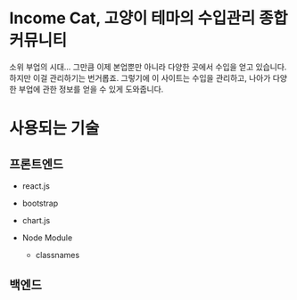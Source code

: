 # Income Cat, 고양이 테마의 수입관리 종합 커뮤니티

소위 부업의 시대... 그만큼 이제 본업뿐만 아니라 다양한 곳에서 수입을 얻고 있습니다. 하지만 이걸 관리하기는 번거롭죠.
그렇기에 이 사이트는 수입을 관리하고, 나아가 다양한 부업에 관한 정보를 얻을 수 있게 도와줍니다.

# 사용되는 기술
## 프론트엔드
- react.js
- bootstrap
- chart.js

- Node Module
  - classnames

## 백엔드
